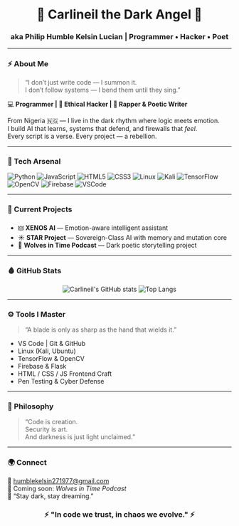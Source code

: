 <!-- 🌑 DARK TERMINAL-THEMED GITHUB PROFILE README -->
<h1 align="center">🖤 Carlineil the Dark Angel 🖤</h1>
<h3 align="center">aka Philip Humble Kelsin Lucian | Programmer • Hacker • Poet</h3>

---

### ⚡ About Me
> “I don’t just write code — I summon it.  
>  I don’t follow systems — I bend them until they sing.”

💻 **Programmer | 🧠 Ethical Hacker | 🎤 Rapper & Poetic Writer**

From Nigeria 🇳🇬 — I live in the dark rhythm where logic meets emotion.  
I build AI that learns, systems that defend, and firewalls that *feel*.  
Every script is a verse. Every project — a rebellion.

---

### 🧩 Tech Arsenal
![Python](https://img.shields.io/badge/-Python-0d1117?style=for-the-badge&logo=python)
![JavaScript](https://img.shields.io/badge/-JavaScript-0d1117?style=for-the-badge&logo=javascript)
![HTML5](https://img.shields.io/badge/-HTML5-0d1117?style=for-the-badge&logo=html5)
![CSS3](https://img.shields.io/badge/-CSS3-0d1117?style=for-the-badge&logo=css3)
![Linux](https://img.shields.io/badge/-Linux-0d1117?style=for-the-badge&logo=linux)
![Kali](https://img.shields.io/badge/-Kali_Linux-0d1117?style=for-the-badge&logo=kalilinux)
![TensorFlow](https://img.shields.io/badge/-TensorFlow-0d1117?style=for-the-badge&logo=tensorflow)
![OpenCV](https://img.shields.io/badge/-OpenCV-0d1117?style=for-the-badge&logo=opencv)
![Firebase](https://img.shields.io/badge/-Firebase-0d1117?style=for-the-badge&logo=firebase)
![VSCode](https://img.shields.io/badge/-VS_Code-0d1117?style=for-the-badge&logo=visualstudiocode)

---

### 🧠 Current Projects
- 🜲 **XENOS AI** — Emotion-aware intelligent assistant  
- ☀ **STAR Project** — Sovereign-Class AI with memory and mutation core  
- 🐺 **Wolves in Time Podcast** — Dark poetic storytelling project

---

### 🩸 GitHub Stats
<div align="center">

![Carlineil's GitHub stats](https://github-readme-stats.vercel.app/api?username=philiphumblekelsin27&show_icons=true&theme=tokyonight&hide_border=true)
![Top Langs](https://github-readme-stats.vercel.app/api/top-langs/?username=philiphumblekelsin27&layout=compact&theme=tokyonight&hide_border=true)

</div>

---

### ⚙️ Tools I Master
> “A blade is only as sharp as the hand that wields it.”

- VS Code | Git & GitHub  
- Linux (Kali, Ubuntu)  
- TensorFlow & OpenCV  
- Firebase & Flask  
- HTML / CSS / JS Frontend Craft  
- Pen Testing & Cyber Defense

---

### 🌙 Philosophy
> “Code is creation.  
>  Security is art.  
>  And darkness is just light unclaimed.”

---

### 🌍 Connect
📧 humblekelsin271977@gmail.com  
🎵 Coming soon: *Wolves in Time Podcast*  
💬 “Stay dark, stay dreaming.”



<h3 align="center">⚡ "In code we trust, in chaos we evolve." ⚡</h3>
